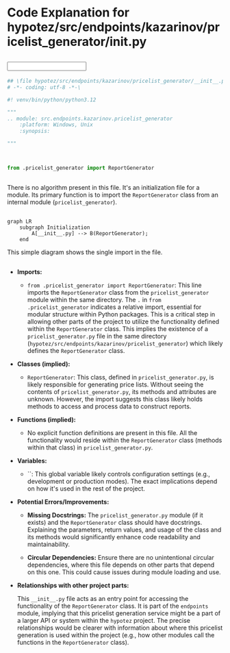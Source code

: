 # Code Explanation for hypotez/src/endpoints/kazarinov/pricelist_generator/__init__.py

## <input code>

```python
## \file hypotez/src/endpoints/kazarinov/pricelist_generator/__init__.py
# -*- coding: utf-8 -*-\

#! venv/bin/python/python3.12

"""
.. module: src.endpoints.kazarinov.pricelist_generator 
	:platform: Windows, Unix
	:synopsis:

"""



from .pricelist_generator import ReportGenerator
```

## <algorithm>

There is no algorithm present in this file.  It's an initialization file for a module.  Its primary function is to import the `ReportGenerator` class from an internal module (`pricelist_generator`).


## <mermaid>

```mermaid
graph LR
    subgraph Initialization
        A[__init__.py] --> B(ReportGenerator);
    end
```

This simple diagram shows the single import in the file.


## <explanation>

* **Imports:**
    * `from .pricelist_generator import ReportGenerator`: This line imports the `ReportGenerator` class from the `pricelist_generator` module within the same directory. The `.` in `from .pricelist_generator` indicates a relative import, essential for modular structure within Python packages. This is a critical step in allowing other parts of the project to utilize the functionality defined within the `ReportGenerator` class.  This implies the existence of a `pricelist_generator.py` file in the same directory (`hypotez/src/endpoints/kazarinov/pricelist_generator`) which likely defines the `ReportGenerator` class.

* **Classes (implied):**
    * `ReportGenerator`: This class, defined in `pricelist_generator.py`, is likely responsible for generating price lists.  Without seeing the contents of `pricelist_generator.py`, its methods and attributes are unknown. However, the import suggests this class likely holds methods to access and process data to construct reports.


* **Functions (implied):**
    *  No explicit function definitions are present in this file.  All the functionality would reside within the `ReportGenerator` class (methods within that class) in `pricelist_generator.py`.


* **Variables:**
    * ``:  This global variable likely controls configuration settings (e.g., development or production modes).  The exact implications depend on how it's used in the rest of the project.

* **Potential Errors/Improvements:**
    * **Missing Docstrings:** The `pricelist_generator.py` module (if it exists) and the `ReportGenerator` class should have docstrings.  Explaining the parameters, return values, and usage of the class and its methods would significantly enhance code readability and maintainability.

    * **Circular Dependencies:** Ensure there are no unintentional circular dependencies, where this file depends on other parts that depend on this one.  This could cause issues during module loading and use.


* **Relationships with other project parts:**

    This `__init__.py` file acts as an entry point for accessing the functionality of the `ReportGenerator` class. It is part of the  `endpoints`  module, implying that this pricelist generation service might be a part of a larger API or system within the `hypotez` project.  The precise relationships would be clearer with information about where this pricelist generation is used within the project (e.g., how other modules call the functions in the `ReportGenerator` class).